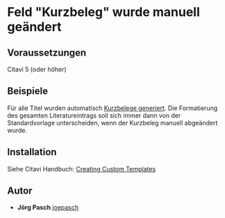 # Feld "Kurzbeleg" wurde manuell geändert

## Voraussetzungen
Citavi 5 (oder höher)

## Beispiele
Für alle Titel wurden automatisch [Kurzbelege generiert](https://www1.citavi.com/sub/manual6/de/index.html?customizing_citation_keys.html). Die Formatierung des gesamten Literatureintrags soll sich immer dann von der Standardvorlage unterscheiden, wenn der Kurzbeleg manuell abgeändert wurde.

## Installation
Siehe Citavi Handbuch: [Creating Custom Templates](http://www.citavi.com/creating_custom_templates)

## Autor
* **Jörg Pasch** [joepasch](https://github.com/joepasch)
